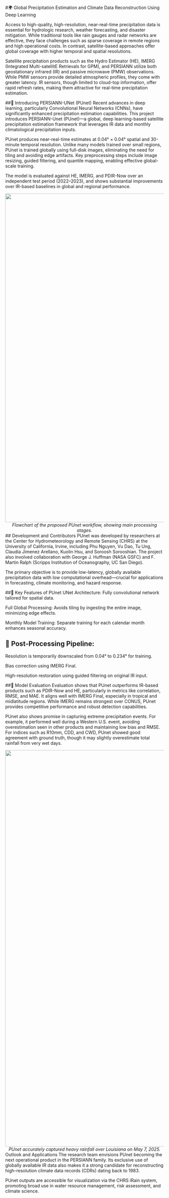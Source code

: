#🌍 Global Precipitation Estimation and Climate Data Reconstruction Using Deep Learning

Access to high-quality, high-resolution, near-real-time precipitation data is essential for hydrologic research, weather forecasting, and disaster mitigation. While traditional tools like rain gauges and radar networks are effective, they face challenges such as sparse coverage in remote regions and high operational costs. In contrast, satellite-based approaches offer global coverage with higher temporal and spatial resolutions.

Satellite precipitation products such as the Hydro Estimator (HE), IMERG (Integrated Multi-satellitE Retrievals for GPM), and PERSIANN utilize both geostationary infrared (IR) and passive microwave (PMW) observations. While PMW sensors provide detailed atmospheric profiles, they come with greater latency. IR sensors, though limited to cloud-top information, offer rapid refresh rates, making them attractive for real-time precipitation estimation.

##🧩 Introducing PERSIANN-UNet (PUnet)
Recent advances in deep learning, particularly Convolutional Neural Networks (CNNs), have significantly enhanced precipitation estimation capabilities. This project introduces PERSIANN-Unet (PUnet)—a global, deep learning-based satellite precipitation estimation framework that leverages IR data and monthly climatological precipitation inputs.

PUnet produces near-real-time estimates at 0.04° × 0.04° spatial and 30-minute temporal resolution. Unlike many models trained over small regions, PUnet is trained globally using full-disk images, eliminating the need for tiling and avoiding edge artifacts. Key preprocessing steps include image resizing, guided filtering, and quantile mapping, enabling effective global-scale training.

The model is evaluated against HE, IMERG, and PDIR-Now over an independent test period (2022–2023), and shows substantial improvements over IR-based baselines in global and regional performance.

<div align="center"> <img width="1800" height="1046" alt="PUnet Workflow" src="https://github.com/user-attachments/assets/6da23218-57a4-498a-95db-399f271c5a60" /> <br/> <em>Flowchart of the proposed PUnet workflow, showing main processing stages.</em> </div>
## Development and Contributors
PUnet was developed by researchers at the Center for Hydrometeorology and Remote Sensing (CHRS) at the University of California, Irvine, including Phu Nguyen, Vu Dao, Tu Ung, Claudia Jimenez Arellano, Kuolin Hsu, and Soroosh Sorooshian. The project also involved collaboration with George J. Huffman (NASA GSFC) and F. Martin Ralph (Scripps Institution of Oceanography, UC San Diego).

The primary objective is to provide low-latency, globally available precipitation data with low computational overhead—crucial for applications in forecasting, climate monitoring, and hazard response.

##🔑 Key Features of PUnet
UNet Architecture: Fully convolutional network tailored for spatial data.

Full Global Processing: Avoids tiling by ingesting the entire image, minimizing edge effects.

Monthly Model Training: Separate training for each calendar month enhances seasonal accuracy.

## 🧠 Post-Processing Pipeline:

Resolution is temporarily downscaled from 0.04° to 0.234° for training.

Bias correction using IMERG Final.

High-resolution restoration using guided filtering on original IR input.

##🧪 Model Evaluation
Evaluation shows that PUnet outperforms IR-based products such as PDIR-Now and HE, particularly in metrics like correlation, RMSE, and MAE. It aligns well with IMERG Final, especially in tropical and midlatitude regions. While IMERG remains strongest over CONUS, PUnet provides competitive performance and robust detection capabilities.

PUnet also shows promise in capturing extreme precipitation events. For example, it performed well during a Western U.S. event, avoiding overestimation seen in other products and maintaining low bias and RMSE. For indices such as R10mm, CDD, and CWD, PUnet showed good agreement with ground truth, though it may slightly overestimate total rainfall from very wet days.

<div align="center"> <img width="2195" height="1261" alt="Rainfall Event Louisiana" src="https://github.com/user-attachments/assets/0f69dd84-818b-4d8f-a54d-3586ce3e55dd" /> <br/> <em>PUnet accurately captured heavy rainfall over Louisiana on May 7, 2025.</em> </div>
Outlook and Applications
The research team envisions PUnet becoming the next operational product in the PERSIANN family. Its exclusive use of globally available IR data also makes it a strong candidate for reconstructing high-resolution climate data records (CDRs) dating back to 1983.

PUnet outputs are accessible for visualization via the CHRS iRain system, promoting broad use in water resource management, risk assessment, and climate science.
